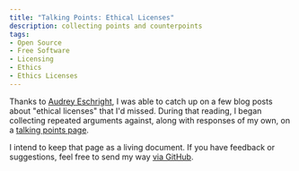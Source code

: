 ```yaml
---
title: "Talking Points: Ethical Licenses"
description: collecting points and counterpoints
tags:
- Open Source
- Free Software
- Licensing
- Ethics
- Ethics Licenses
---
```


Thanks to [Audrey Eschright](http://lifeofaudrey.com/2019/11/24/links-floss-ethics.html), I was able to catch up on a few blog posts about "ethical licenses" that I'd missed.   During that reading, I began collecting repeated arguments against, along with responses of my own, on a [talking points page](https://writing.kemitchell.com/living/Ethical-Licenses-Talking-Points.html).

I intend to keep that page as a living document.  If you have feedback or suggestions, feel free to send my way [via GitHub](https://github.com/kemitchell/writing.kemitchell.com/blob/master/_living_documents/Ethical-Licenses-Talking-Points.md).
